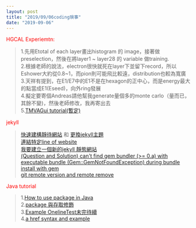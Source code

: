 ```yaml
---
layout: post
title: "2019/09/06coding瑣事"
date: "2019-09-06"
---
```

<span style="color:#ff0000">HGCAL Experiemtn: </span>
>1.先用Etotal of each layer畫出histogram 的 image，接著做preselection，然後在將layer1 ~ layer28 的 variable 做training.<br>
2.根據老師的說法，electron很快就死在layer下並留下record，所以Eshower大約從0.8~1，而pion則可能飛比較遠，distribution也較為寬廣<br>
3.天祥有提到，在E1/E7中的E1不是在hexagon的正中心，而是energy最大的點當成E1(Eseed)，向外ring發展<br>
4.擬定要寄個Andreas請他幫我generate量個多的monte carlo（量而已，其餘不變)，然後老師修改，我再寄出去<br>
5.<a href="https://root.cern.ch/doc/v608/TMVAMultipleBackgroundExample_8C.html">TMVAGui tutorial(暫定)</a>

<span style="color:#ff0000">jekyll</span>
<br>
><a href="https://tingtinghsu.github.io/blog/articles/2018-08-25-github_jekyll_blog" target="_blank">快速建構靜待網站</a> 和 <a href="https://tingtinghsu.github.io/blog/articles/2018-12-26-change_them_for_jekyll_blog" target="_blank">更換jekyll主題</a><br>
<a href="https://blog.hubspot.com/marketing/jump-link-same-page" target="_blank">連結特定line of website</a><br>
<a href="https://github.com/samanyougarg/hanuman" target="_blank">我要建立一個新的jekyll 靜態網站</a><br>
<a href="https://stackoverflow.com/questions/54087856/cant-find-gem-bundler-0-a-with-executable-bundle-gemgemnotfoundexceptio" target="_blank">(Question and Solution) can't find gem bundler (>= 0.a) with executable bundle (Gem::GemNotFoundException) during bundle install with gem</a><br>
<a href="https://andy6804tw.github.io/2019/01/04/git-remove-remote/" target="_blank">git remote version and remote remove</a><br>

<span style="color:#ff0000">Java tutorial</span>
> 1.<a href="https://www.w3schools.com/java/java_packages.asp" target="_blank">How to use package in Java</a><br>
  2.<a href="https://openhome.cc/Gossip/JavaEssence/PackageAndModifier.html" target="_blank">package 與存取修飾</a><br>
  3.<a href="https://www.javatpoint.com/online-exam-project-in-java-swing-without-database" target="_blank">Example OnelineTest未完待續</a><br>
  4.<a href="https://www.wibibi.com/info.php?tid=240" target="_blank">a href syntax and example</a><br>